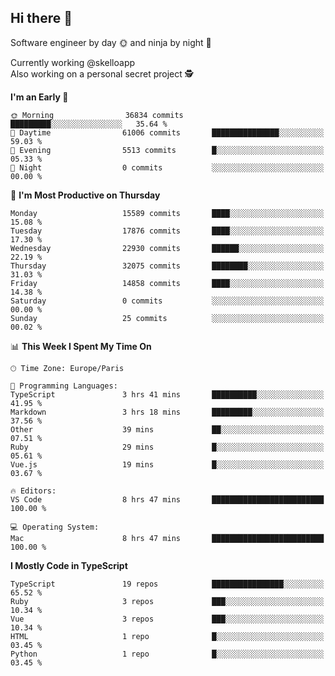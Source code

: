 ## Hi there 👋

Software engineer by day 🌞 and ninja by night 🌝

Currently working @skelloapp <br>
Also working on a personal secret project 🕵️

<!--START_SECTION:waka-->
**I'm an Early 🐤** 

```text
🌞 Morning                36834 commits       █████████░░░░░░░░░░░░░░░░   35.64 % 
🌆 Daytime                61006 commits       ███████████████░░░░░░░░░░   59.03 % 
🌃 Evening                5513 commits        █░░░░░░░░░░░░░░░░░░░░░░░░   05.33 % 
🌙 Night                  0 commits           ░░░░░░░░░░░░░░░░░░░░░░░░░   00.00 % 
```
📅 **I'm Most Productive on Thursday** 

```text
Monday                   15589 commits       ████░░░░░░░░░░░░░░░░░░░░░   15.08 % 
Tuesday                  17876 commits       ████░░░░░░░░░░░░░░░░░░░░░   17.30 % 
Wednesday                22930 commits       ██████░░░░░░░░░░░░░░░░░░░   22.19 % 
Thursday                 32075 commits       ████████░░░░░░░░░░░░░░░░░   31.03 % 
Friday                   14858 commits       ████░░░░░░░░░░░░░░░░░░░░░   14.38 % 
Saturday                 0 commits           ░░░░░░░░░░░░░░░░░░░░░░░░░   00.00 % 
Sunday                   25 commits          ░░░░░░░░░░░░░░░░░░░░░░░░░   00.02 % 
```


📊 **This Week I Spent My Time On** 

```text
🕑︎ Time Zone: Europe/Paris

💬 Programming Languages: 
TypeScript               3 hrs 41 mins       ██████████░░░░░░░░░░░░░░░   41.95 % 
Markdown                 3 hrs 18 mins       █████████░░░░░░░░░░░░░░░░   37.56 % 
Other                    39 mins             ██░░░░░░░░░░░░░░░░░░░░░░░   07.51 % 
Ruby                     29 mins             █░░░░░░░░░░░░░░░░░░░░░░░░   05.61 % 
Vue.js                   19 mins             █░░░░░░░░░░░░░░░░░░░░░░░░   03.67 % 

🔥 Editors: 
VS Code                  8 hrs 47 mins       █████████████████████████   100.00 % 

💻 Operating System: 
Mac                      8 hrs 47 mins       █████████████████████████   100.00 % 
```

**I Mostly Code in TypeScript** 

```text
TypeScript               19 repos            ████████████████░░░░░░░░░   65.52 % 
Ruby                     3 repos             ███░░░░░░░░░░░░░░░░░░░░░░   10.34 % 
Vue                      3 repos             ███░░░░░░░░░░░░░░░░░░░░░░   10.34 % 
HTML                     1 repo              █░░░░░░░░░░░░░░░░░░░░░░░░   03.45 % 
Python                   1 repo              █░░░░░░░░░░░░░░░░░░░░░░░░   03.45 % 
```




<!--END_SECTION:waka-->

<!--
**antoinelncl/antoinelncl** is a ✨ _special_ ✨ repository because its `README.md` (this file) appears on your GitHub profile.

Here are some ideas to get you started:

- 🔭 I’m currently working on ...
- 🌱 I’m currently learning ...
- 👯 I’m looking to collaborate on ...
- 🤔 I’m looking for help with ...
- 💬 Ask me about ...
- 📫 How to reach me: ...
- 😄 Pronouns: ...
- ⚡ Fun fact: ...
-->
